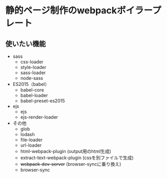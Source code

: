 # 静的ページ制作のwebpackボイラープレート

## 使いたい機能
- sass
  - css-loader
  - style-loader
  - sass-loader
  - node-sass
- ES2015（babel）
  - babel-core
  - babel-loader
  - babel-preset-es2015
- ejs
  - ejs
  - ejs-render-loader
- その他
  - glob
  - lodash
  - file-loader
  - url-loader
  - html-webpack-plugin (output用のhtml生成)
  - extract-text-webpack-plugin (cssを別ファイルで生成)
  - ~~webpack-dev-server~~ (browser-syncに乗り換え)
  - browser-sync
